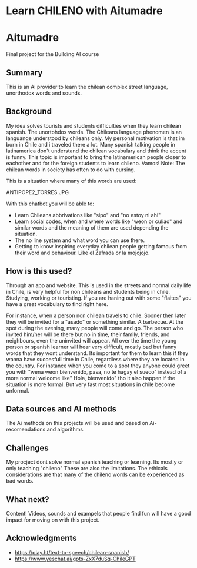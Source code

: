 # Learn CHILENO with Aitumadre


# Aitumadre

Final project for the Building AI course

## Summary

This is an Ai provider to learn the chilean complex street language, unorthodox words and sounds. 


## Background

My idea solves tourists and students difficulties when they learn chilean spanish. The unortohdox words. The Chileans language phenomen is an languange understood by chileans only. My personal motivation is that im born in Chile and i traveled there a lot. Many spanish talking people in latinamerica don't understand the chilean vocabulary and think the accent is funny. This topic is important to bring the latinamerican people closer to eachother and for the foreign students to learn chileno. Vamos!
Note: The chilean words in society has often to do with cursing.

This is a situation where many of this words are used:

ANTIPOPE2_TORRES.JPG

With this chatbot you will be able to:
* Learn Chileans abbrivations like "sipo" and "no estoy ni ahi"
* Learn social codes, when and where words like "weon or culiao" and similar words and the meaning of them are used depending the situation. 
* The no line system and what word you can use there.
* Getting to know inspiring everyday chilean people getting famous from their word and behaviour. Like el Zafrada or la mojojojo. 


## How is this used?
Through an app and website. This is used in the streets and normal daily life in Chile, is very helpful for non chileans and students being in chile. Studying, working or touristing. If you are haning out with some "flaites" you have a great vocabulary to find right here. 

For instance, when a person non chilean travels to chile. Sooner then later they will be invited for a "asado" or something similar. A barbecue. At the spot during the evening, many people will come and go. The person who invited him/her will be there but no in time, their family, friends, and neighbours, even the uninvited will appear. All over the time the young person or spanish learner will hear very difficult, mostly bad but funny words that they wont understand. Its important for them to learn this if they wanna have succesfull time in Chile, regardless where they are located in the country. For instance when you come to a spot they anyone could greet you with "wena weon bienvenido, pasa, no te hagay el sueco" instead of a more normal welcome like" Hola, bienvenido" tho it also happen if the situation is more formal. But very fast most situations in chile become unformal.



## Data sources and AI methods
The Ai methods on this projects will be used and based on Ai-recomendations and algorithms.



## Challenges

My procject dont solve normal spanish teaching or learning. Its mostly or only teaching "chileno" These are also the limitations. The ethicals considerations are that many of the chileno words can be experienced as bad words.

## What next?
Content! Videos, sounds and exampels that people find fun will have a good impact for moving on with this project.


## Acknowledgments

* https://play.ht/text-to-speech/chilean-spanish/
* https://www.yeschat.ai/gpts-ZxX7duSq-ChileGPT

